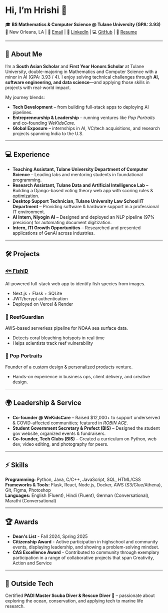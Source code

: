 # Hi, I’m Hrishi 👋  

🎓 **BS Mathematics & Computer Science @ Tulane University (GPA: 3.93)**  
📍 New Orleans, LA | 📧 [Email](mailto:hkabra@tulane.edu) | 💼 [LinkedIn](https://linkedin.com/in/hrishikabra) | 💻 [GitHub](https://github.com/HrishiKabra) | 📝 [Resume](https://drive.google.com/file/d/16BxpHExstmPmJpKHnrrAhqv4sI_Xm79Y/view?usp=sharing)

---

## 📌 About Me  
I’m a **South Asian Scholar** and **First Year Honors Scholar** at Tulane University, double-majoring in Mathematics and Computer Science with a minor in AI (GPA: 3.93 / 4). I enjoy solving technical challenges through **AI, software engineering, and data science**—and applying those skills in projects with real-world impact.  

My journey blends:  
- **Tech Development** – from building full-stack apps to deploying AI pipelines.  
- **Entrepreneurship & Leadership** – running ventures like *Pop Portraits* and co-founding *WeKidsCare*.  
- **Global Exposure** – internships in AI, VC/tech acquisitions, and research projects spanning India to the U.S.  

---

## 💻 Experience  
- **Teaching Assistant, Tulane University Department of Computer Science** – Leading labs and mentoring students in foundational programming.  
- **Research Assistant, Tulane Data and Artificial Intelligence Lab** – Building a Django-based voting theory web app with scoring rules & optimization.  
- **Desktop Support Technician, Tulane University Law School IT Department** – Providing software & hardware support in a professional IT environment.  
- **AI Intern, Niyogin AI** – Designed and deployed an NLP pipeline (97% precision) for automating document digitization.  
- **Intern, ITI Growth Opportunities** – Researched and presented applications of GenAI across industries.  

---

## 🛠️ Projects  

### [🐟 FishID](https://fishid.vercel.app/)  
AI-powered full-stack web app to identify fish species from images.  
- Next.js + Flask + SQLite  
- JWT/bcrypt authentication  
- Deployed on Vercel & Render  

### 🌊 ReefGuardian  
AWS-based serverless pipeline for NOAA sea surface data.  
- Detects coral bleaching hotspots in real time  
- Helps scientists track reef vulnerability  

### 🎨 Pop Portraits  
Founder of a custom design & personalized products venture.  
- Hands-on experience in business ops, client delivery, and creative design.  

---

## 🌍 Leadership & Service  
- **Co-founder @ WeKidsCare** – Raised $12,000+ to support underserved & COVID-affected communities; featured in *ROBIN AGE*.  
- **Student Government Secretary & Prefect (BIS)** – Designed the student gov website, organized events & fundraisers.  
- **Co-founder, Tech Clubs (BIS)** – Created a curriculum on Python, web dev, video editing, and photography for peers.  

---

## ⚡ Skills  
**Programming:** Python, Java, C/C++, JavaScript, SQL, HTML/CSS  
**Frameworks & Tools:** Flask, React, Node.js, Docker, AWS (S3/Glue/Athena), Git, Figma, Photoshop  
**Languages:** English (Fluent), Hindi (Fluent), German (Conversational), Marathi (Conversational)  

---

## 🏆 Awards
- **Dean's List** - Fall 2024, Spring 2025
- **Citizenship Award** - Active participation in highschool and community events, displaying leadership, and showing a problem-solving mindset.
- **CAS Excellence Award** - Contributed to community through exemplary participation in a range of collaborative projects that span Creativity, Action and Service

---

## 🌊 Outside Tech  
Certified **PADI Master Scuba Diver & Rescue Diver** 🤿 – passionate about exploring the ocean, conservation, and applying tech to marine life research.  
